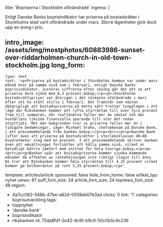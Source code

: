 title: 'Bopriserna i Stockholm oförändrade'
ingress: |
  <p>Enligt Danske Banks boprisindikator har priserna på bostadsrätter i Stockholms stad varit oförändrade under mars. Större lägenheter gick dock upp en aning i pris.
  </p>
  
intro_image: /assets/img/mostphotos/60883986-sunset-over-riddarholmen-church-in-old-town-stockholm.jpg
long_form:
  -
    type: text
    text: '<p>Priserna på bostadsrätter i Stockholms kommun var under mars månad kvar på samma nivå som i februari, enligt Danske Banks boprisindikator. Justeras siffrorna efter säsong går det att se att priserna dock sjönk med 0,3 procent.&nbsp;</p><p>–Stockholms bostadsrättspriser var återigen i det närmaste oförändrade i mars efter att ha stått stilla i februari. Det framstår som nästan obegripligt att bostadspriserna på detta sätt trotsar tyngdlagen i ett läge där Riksbanken kommer att lyfta styrräntan till över fyra procent fram till sommaren, där reallönerna faller mer än väntat och där hushållens likvida finansiella sparande till stor del redan utnyttjats. Mot den bakgrunden tror vi priserna faller mer än i tidigare bedömningar, säger Michael Grahn, chefsekonom på Danske Bank, i ett pressmeddelande från banken.&nbsp;</p><p><br></p><p>Danske Bank lyfter även att priserna på bostadsrätter i storleksklassen 40–60 kvadratmeter steg med en procent. I ett pressmeddelande skriver banken även att omsättningen fortsätter att hålla samma nivå, vilket är betydligt bättre jämfört med snittet för hela Sverige.&nbsp;</p><p><br></p><p>Banken spår att bostadspriserna kommer sjunka kommande månader då effekten av räntehöjningen inte riktigt slagit till ännu. De tror att Riksbanken kommer höja styrräntan till 4.25 procent vilket kommer ge bolåneräntor på runt 5,25 procent.&nbsp;</p>'
template: articles/article
sponsored: false
hide_from_home: false
artikel_typ: nyhet
views: 87
puff_font_size: 24
article_font_size: 24
topnews_font_size: 48
region:
  - 4a7cc063-548b-47be-a624-0558ab07b3ad
clicks: 0
link: '1'
categories: boprisutveckling
tags:
  - toppnyhet
  - 'danske bank'
  - boprisindikator
  - riksbanken
id: 75da8fd1-2e42-4c6f-b9c9-50c0b5c9c236
